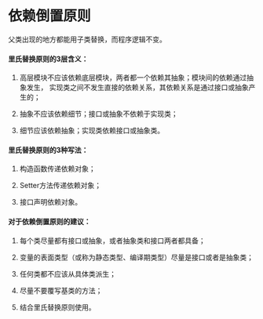 # 依赖倒置原则

父类出现的地方都能用子类替换，而程序逻辑不变。

#### 里氏替换原则的3层含义：

1. 高层模块不应该依赖底层模块，两者都一个依赖其抽象；模块间的依赖通过抽象发生，
实现类之间不发生直接的依赖关系，其依赖关系是通过接口或抽象产生的；

2. 抽象不应该依赖细节；接口或抽象不依赖于实现类；

3. 细节应该依赖抽象；实现类依赖接口或抽象类。

#### 里氏替换原则的3种写法：

1. 构造函数传递依赖对象；

2. Setter方法传递依赖对象；

3. 接口声明依赖对象。

#### 对于依赖倒置原则的建议：

1. 每个类尽量都有接口或抽象，或者抽象类和接口两者都具备；

2. 变量的表面类型（或称为静态类型、编译期类型）尽量是接口或者是抽象类；

3. 任何类都不应该从具体类派生；

4. 尽量不要覆写基类的方法；

5. 结合里氏替换原则使用。